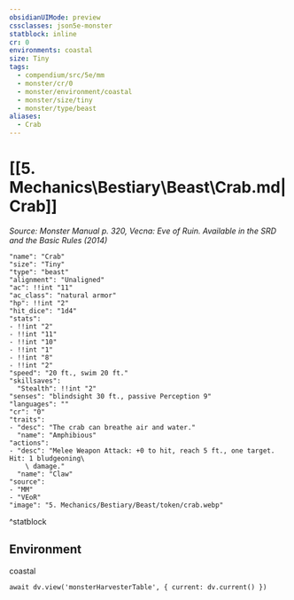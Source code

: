 ```yaml
---
obsidianUIMode: preview
cssclasses: json5e-monster
statblock: inline
cr: 0
environments: coastal
size: Tiny
tags:
  - compendium/src/5e/mm
  - monster/cr/0
  - monster/environment/coastal
  - monster/size/tiny
  - monster/type/beast
aliases:
  - Crab
---
```

# [[5. Mechanics\Bestiary\Beast\Crab.md|Crab]]
*Source: Monster Manual p. 320, Vecna: Eve of Ruin. Available in the <span title='Systems Reference Document (5.1)'>SRD</span> and the Basic Rules (2014)*

```statblock
"name": "Crab"
"size": "Tiny"
"type": "beast"
"alignment": "Unaligned"
"ac": !!int "11"
"ac_class": "natural armor"
"hp": !!int "2"
"hit_dice": "1d4"
"stats":
- !!int "2"
- !!int "11"
- !!int "10"
- !!int "1"
- !!int "8"
- !!int "2"
"speed": "20 ft., swim 20 ft."
"skillsaves":
  "Stealth": !!int "2"
"senses": "blindsight 30 ft., passive Perception 9"
"languages": ""
"cr": "0"
"traits":
- "desc": "The crab can breathe air and water."
  "name": "Amphibious"
"actions":
- "desc": "Melee Weapon Attack: +0 to hit, reach 5 ft., one target. Hit: 1 bludgeoning\
    \ damage."
  "name": "Claw"
"source":
- "MM"
- "VEoR"
"image": "5. Mechanics/Bestiary/Beast/token/crab.webp"
```
^statblock

## Environment

coastal

```dataviewjs
await dv.view('monsterHarvesterTable', { current: dv.current() })
```
